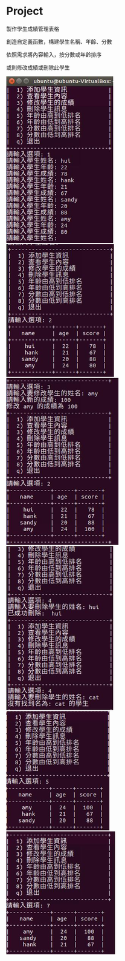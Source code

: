 # Project

製作學生成績管理表格

創造自定義函數，構建學生名稱、年齡、分數

依照需求將內容輸入，按分數或年齡排序

或則修改成績或刪除此學生



<img src='https://github.com/huihuiman/Student/blob/master/Student%E5%9C%96%E7%89%87/s1.jpg'><img src='https://github.com/huihuiman/Student/blob/master/Student%E5%9C%96%E7%89%87/s2.jpg'><img src='https://github.com/huihuiman/Student/blob/master/Student%E5%9C%96%E7%89%87/s3.jpg'>
<img src='https://github.com/huihuiman/Student/blob/master/Student%E5%9C%96%E7%89%87/s4.jpg'>
<img src='https://github.com/huihuiman/Student/blob/master/Student%E5%9C%96%E7%89%87/s5.jpg'>
<img src='https://github.com/huihuiman/Student/blob/master/Student%E5%9C%96%E7%89%87/s7.jpg'>

